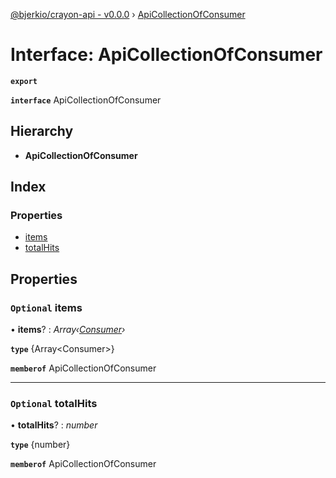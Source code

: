[@bjerkio/crayon-api - v0.0.0](../README.md) › [ApiCollectionOfConsumer](apicollectionofconsumer.md)

# Interface: ApiCollectionOfConsumer

**`export`** 

**`interface`** ApiCollectionOfConsumer

## Hierarchy

* **ApiCollectionOfConsumer**

## Index

### Properties

* [items](apicollectionofconsumer.md#optional-items)
* [totalHits](apicollectionofconsumer.md#optional-totalhits)

## Properties

### `Optional` items

• **items**? : *Array‹[Consumer](consumer.md)›*

**`type`** {Array&lt;Consumer&gt;}

**`memberof`** ApiCollectionOfConsumer

___

### `Optional` totalHits

• **totalHits**? : *number*

**`type`** {number}

**`memberof`** ApiCollectionOfConsumer
